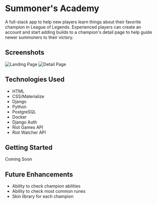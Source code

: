 # Summoner's Academy

A full-stack app to help new players learn things about their favorite champion in League of Legends.
Experienced players can create an account and start adding builds to a champion's detail page to help guide newer summoners to their victory.

## Screenshots

![Landing Page](https://i.imgur.com/FcG2Ueu.png)
![Detail Page](https://i.imgur.com/5Ppknry.png)

## Technologies Used

- HTML
- CSS/Materialize
- Django
- Python
- PostgreSQL
- Docker 
- Django Auth
- Riot Games API
- Riot Watcher API

## Getting Started

Coming Soon

## Future Enhancements

- Ability to check champion abilities
- Ability to check most common runes
- Skin library for each champion

